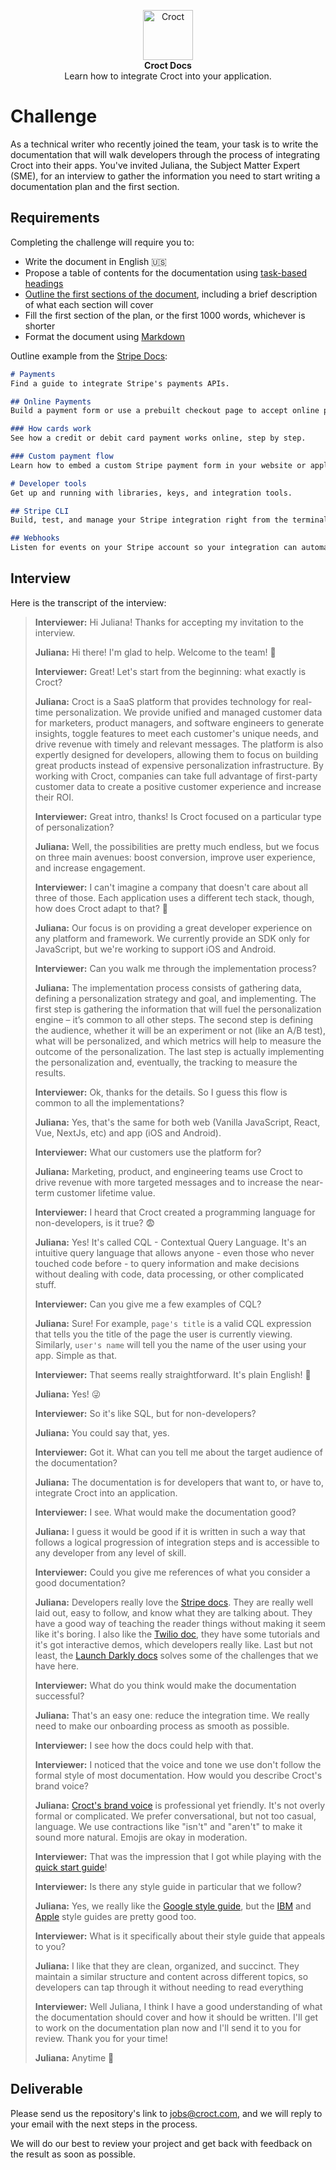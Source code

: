 <p align="center">
    <a href="https://croct.com">
      <img src="https://cdn.croct.io/brand/logo/repo-icon-green.svg" alt="Croct" height="80"/>
    </a>
    <br />
    <strong>Croct Docs</strong>
    <br />
    Learn how to integrate Croct into your application.
</p>

# Challenge

As a technical writer who recently joined the team, your task is to write the documentation that will walk developers
through the process of integrating Croct into their apps. You've invited Juliana, the Subject Matter Expert (SME),
for an interview to gather the information you need to start writing a documentation plan and the first section.

## Requirements

Completing the challenge will require you to:

- Write the document in English 🇺🇸
- Propose a table of contents for the documentation using [task-based headings](https://developers.google.com/tech-writing/two/large-docs#prefer_task-based_headings)
- [Outline the first sections of the document](https://developers.google.com/tech-writing/two/large-docs#outline_a_document), including a brief description of what each section will cover
- Fill the first section of the plan, or the first 1000 words, whichever is shorter
- Format the document using [Markdown](https://en.wikipedia.org/wiki/Markdown)

Outline example from the [Stripe Docs](https://stripe.com/docs):

```markdown
# Payments
Find a guide to integrate Stripe's payments APIs.

## Online Payments
Build a payment form or use a prebuilt checkout page to accept online payments.

### How cards work
See how a credit or debit card payment works online, step by step.

### Custom payment flow
Learn how to embed a custom Stripe payment form in your website or application.

# Developer tools
Get up and running with libraries, keys, and integration tools.

## Stripe CLI
Build, test, and manage your Stripe integration right from the terminal.

## Webhooks
Listen for events on your Stripe account so your integration can automatically trigger reactions.
```

## Interview

Here is the transcript of the interview:

> **Interviewer:** Hi Juliana! Thanks for accepting my invitation to the interview.
>
> **Juliana:** Hi there! I'm glad to help. Welcome to the team! 🙂
>
> **Interviewer:** Great! Let's start from the beginning: what exactly is Croct?
>
> **Juliana:** Croct is a SaaS platform that provides technology for real-time personalization. We provide unified and managed customer data for marketers, product managers, and software engineers to generate insights, toggle features to meet each customer's unique needs, and drive revenue with timely and relevant messages. The platform is also expertly designed for developers, allowing them to focus on building great products instead of expensive personalization infrastructure. By working with Croct, companies can take full advantage of first-party customer data to create a positive customer experience and increase their ROI.
>
> **Interviewer:** Great intro, thanks! Is Croct focused on a particular type of personalization?
>
> **Juliana:** Well, the possibilities are pretty much endless, but we focus on three main avenues: boost conversion, improve user experience, and increase engagement.
>
> **Interviewer:** I can't imagine a company that doesn't care about all three of those. Each application uses a different tech stack, though, how does Croct adapt to that? 🤔
>
>
> **Juliana:** Our focus is on providing a great developer experience on any platform and framework. We currently provide an SDK only for JavaScript, but we're working to support iOS and Android.
>
> **Interviewer:** Can you walk me through the implementation process?
>
> **Juliana:** The implementation process consists of gathering data, defining a personalization strategy and goal, and implementing. The first step is gathering the information that will fuel the personalization engine – it’s common to all other steps. The second step is defining the audience, whether it will be an experiment or not (like an A/B test), what will be personalized, and which metrics will help to measure the outcome of the personalization. The last step is actually implementing the personalization and, eventually, the tracking to measure the results.
>
> **Interviewer:** Ok, thanks for the details. So I guess this flow is common to all the implementations?
>
> **Juliana:** Yes, that's the same for both web (Vanilla JavaScript, React, Vue, NextJs, etc) and app (iOS and Android).
>
> **Interviewer:** What our customers use the platform for?
>
> **Juliana:** Marketing, product, and engineering teams use Croct to drive revenue with more targeted messages and to increase the near-term customer lifetime value.
>
> **Interviewer:** I heard that Croct created a programming language for non-developers, is it true? 😨
>
> **Juliana:** Yes! It's called CQL - Contextual Query Language. It's an intuitive query language that allows anyone - even those who never touched code before - to query information and make decisions without dealing with code, data processing, or other complicated stuff.
>
> **Interviewer:** Can you give me a few examples of CQL?
>
> **Juliana:** Sure! For example, `page's title` is a valid CQL expression that tells you the title of the page the user is currently viewing. Similarly, `user's name` will tell you the name of the user using your app. Simple as that.
>
> **Interviewer:** That seems really straightforward. It's plain English! 🤩
>
> **Juliana:** Yes! 😜
>
> **Interviewer:** So it's like SQL, but for non-developers?
>
> **Juliana:** You could say that, yes.
>
> **Interviewer:** Got it. What can you tell me about the target audience of the documentation?
>
> **Juliana:** The documentation is for developers that want to, or have to, integrate Croct into an application.
>
> **Interviewer:** I see. What would make the documentation good?
>
> **Juliana:** I guess it would be good if it is written in such a way that follows a logical progression of integration steps and is accessible to any developer from any level of skill.
>
> **Interviewer:** Could you give me references of what you consider a good documentation?
>
> **Juliana:** Developers really love the [Stripe docs](https://stripe.com/docs). They are really well laid out, easy to follow, and know what they are talking about. They have a good way of teaching the reader things without making it seem like it's boring. I also like the [Twilio doc](https://www.twilio.com/docs), they have some tutorials and it's got interactive demos, which developers really like. Last but not least, the [Launch Darkly docs](https://docs.launchdarkly.com/home/getting-started) solves some of the challenges that we have here.
>
> **Interviewer:** What do you think would make the documentation successful?
>
> **Juliana:** That's an easy one: reduce the integration time. We really need to make our onboarding process as smooth as possible.
>
> **Interviewer:** I see how the docs could help with that.
>
> **Interviewer:** I noticed that the voice and tone we use don't follow the formal style of most documentation. How would you describe Croct's brand voice?
>
> **Juliana:** [Croct's brand voice](https://croct.link/brand-voice) is professional yet friendly. It's not overly formal or complicated. We prefer conversational, but not too casual, language. We use contractions like "isn't" and "aren't" to make it sound more natural. Emojis are okay in moderation.
>
> **Interviewer:** That was the impression that I got while playing with the [quick start guide](https://github.com/croct-tech/plug-js/blob/master/docs/quick-start.md)!
>
> **Interviewer:** Is there any style guide in particular that we follow?
>
> **Juliana:** Yes, we really like the [Google style guide](https://developers.google.com/style), but the [IBM](https://www.ibm.com/developerworks/library/styleguidelines/index.html) and [Apple](https://help.apple.com/applestyleguide/) style guides are pretty good too.
>
> **Interviewer:** What is it specifically about their style guide that appeals to you?
>
> **Juliana:** I like that they are clean, organized, and succinct. They maintain a similar structure and content across different topics, so developers can tap through it without needing to read everything
>
> **Interviewer:** Well Juliana, I think I have a good understanding of what the documentation should cover and how it should be written. I'll get to work on the documentation plan now and I'll send it to you for review. Thank you for your time!
>
> **Juliana:** Anytime 🙂

## Deliverable

Please send us the repository's link to jobs@croct.com, and we will reply to your email with the next steps in the process.

We will do our best to review your project and get back with feedback on the result as soon as possible.
